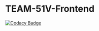 # TEAM-51V-Frontend

[![Codacy Badge](https://api.codacy.com/project/badge/Grade/24d44f722429434293f5e6e272dfa62a)](https://app.codacy.com/gh/BuildForSDGCohort2/TEAM-51V-Frontend?utm_source=github.com&utm_medium=referral&utm_content=BuildForSDGCohort2/TEAM-51V-Frontend&utm_campaign=Badge_Grade_Settings)
